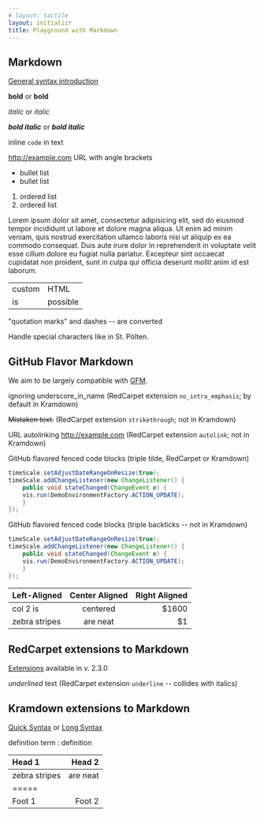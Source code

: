 ```yaml
---
# layout: tactile
layout: initializr
title: Playground with Markdown
---
```


Markdown
--------

[General syntax introduction](http://daringfireball.net/projects/markdown/syntax)

__bold__ or **bold**

_italic_ or *italic*

___bold italic___ or ***bold italic***

inline `code` in text

<http://example.com> URL with angle brackets

* bullet list
* bullet list

1. ordered list
1. ordered list

Lorem ipsum dolor sit amet, consectetur adipisicing elit, sed do eiusmod tempor
incididunt ut labore et dolore magna aliqua. Ut enim ad minim veniam, quis
nostrud exercitation ullamco laboris nisi ut aliquip ex ea commodo consequat.
Duis aute irure dolor in reprehenderit in voluptate velit esse cillum dolore
eu fugiat nulla pariatur.
Excepteur sint occaecat cupidatat non proident, sunt in culpa qui officia
deserunt mollit anim id est laborum.

<table>
    <tr>
        <td>custom</td>
        <td>HTML</td>
    </tr>
    <tr>
        <td>is</td>
        <td>possible</td>
    </tr>
</table>

"quotation marks" and dashes -- are converted

Handle special characters like in St. Pölten.

## GitHub Flavor Markdown

We aim to be largely compatible with [GFM](https://help.github.com/articles/github-flavored-markdown).

ignoring underscore_in_name (RedCarpet extension `no_intra_emphasis`; by default in Kramdown)

~~Mistaken text.~~ (RedCarpet extension `strikethrough`; not in Kramdown)

URL autolinking http://example.com  (RedCarpet extension `autolink`; not in Kramdown)

GitHub flavored fenced code blocks (triple tilde, RedCarpet or Kramdown)

~~~ java
timeScale.setAdjustDateRangeOnResize(true);
timeScale.addChangeListener(new ChangeListener() {
    public void stateChanged(ChangeEvent e) {
	vis.run(DemoEnvironmentFactory.ACTION_UPDATE);
    }
});
~~~

GitHub flavored fenced code blocks (triple backticks -- not in Kramdown)

```java
timeScale.setAdjustDateRangeOnResize(true);
timeScale.addChangeListener(new ChangeListener() {
    public void stateChanged(ChangeEvent e) {
	vis.run(DemoEnvironmentFactory.ACTION_UPDATE);
    }
});
```

| Left-Aligned  | Center Aligned  | Right Aligned |
| :------------ |:---------------:| -----:|
| col 2 is      | centered        | $1600 |
| zebra stripes | are neat        |    $1 |

## RedCarpet extensions to Markdown

[Extensions](https://github.com/vmg/redcarpet/blob/v2.3.0/README.markdown#and-its-like-really-simple-to-use ) available in v. 2.3.0

_underlined_ text (RedCarpet extension `underline` -- collides with italics)

## Kramdown extensions to Markdown

[Quick Syntax](http://kramdown.gettalong.org/quickref.html) or [Long Syntax](http://kramdown.gettalong.org/syntax.html)

definition term
: definition

| Head 1  | Head 2
| :------------ | -----:
| zebra stripes | are neat
|=====
| Foot 1 | Foot 2
